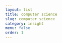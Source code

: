 ```yaml
---
layout: list
title: computer science
slug: computer science
category: insight
menu: false
order: 1
---
```


